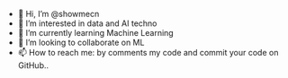 - 👋 Hi, I’m @showmecn
- 👀 I’m interested in data and AI techno
- 🌱 I’m currently learning Machine Learning
- 💞️ I’m looking to collaborate on ML
- 📫 How to reach me: by comments my code and commit your code on GitHub..
<!---
showmecn/showmecn is a ✨ special ✨ repository because its `README.md` (this file) appears on your GitHub profile.
You can click the Preview link to take a look at your changes.
--->
